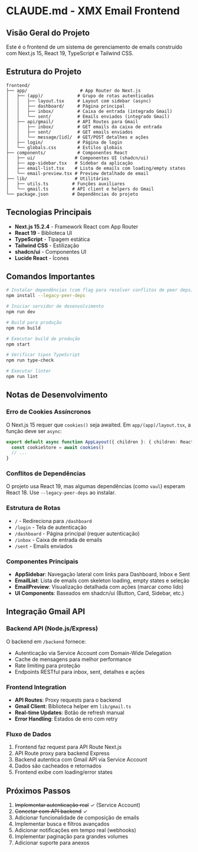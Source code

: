 # CLAUDE.md - XMX Email Frontend

## Visão Geral do Projeto
Este é o frontend de um sistema de gerenciamento de emails construído com Next.js 15, React 19, TypeScript e Tailwind CSS.

## Estrutura do Projeto
```
frontend/
├── app/                    # App Router do Next.js
│   ├── (app)/             # Grupo de rotas autenticadas
│   │   ├── layout.tsx     # Layout com sidebar (async)
│   │   ├── dashboard/     # Página principal
│   │   ├── inbox/         # Caixa de entrada (integrado Gmail)
│   │   └── sent/          # Emails enviados (integrado Gmail)
│   ├── api/gmail/         # API Routes para Gmail
│   │   ├── inbox/         # GET emails da caixa de entrada
│   │   ├── sent/          # GET emails enviados
│   │   └── message/[id]/  # GET/POST detalhes e ações
│   ├── login/             # Página de login
│   └── globals.css        # Estilos globais
├── components/            # Componentes React
│   ├── ui/               # Componentes UI (shadcn/ui)
│   ├── app-sidebar.tsx   # Sidebar da aplicação
│   ├── email-list.tsx    # Lista de emails com loading/empty states
│   └── email-preview.tsx # Preview detalhado de email
├── lib/                  # Utilitários
│   ├── utils.ts         # Funções auxiliares
│   └── gmail.ts         # API client e helpers do Gmail
└── package.json         # Dependências do projeto
```

## Tecnologias Principais
- **Next.js 15.2.4** - Framework React com App Router
- **React 19** - Biblioteca UI
- **TypeScript** - Tipagem estática
- **Tailwind CSS** - Estilização
- **shadcn/ui** - Componentes UI
- **Lucide React** - Ícones

## Comandos Importantes
```bash
# Instalar dependências (com flag para resolver conflitos de peer deps)
npm install --legacy-peer-deps

# Iniciar servidor de desenvolvimento
npm run dev

# Build para produção
npm run build

# Executar build de produção
npm start

# Verificar tipos TypeScript
npm run type-check

# Executar linter
npm run lint
```

## Notas de Desenvolvimento

### Erro de Cookies Assíncronos
O Next.js 15 requer que `cookies()` seja awaited. Em `app/(app)/layout.tsx`, a função deve ser `async`:
```typescript
export default async function AppLayout({ children }: { children: React.ReactNode }) {
  const cookieStore = await cookies()
  // ...
}
```

### Conflitos de Dependências
O projeto usa React 19, mas algumas dependências (como `vaul`) esperam React 18. Use `--legacy-peer-deps` ao instalar.

### Estrutura de Rotas
- `/` - Redireciona para `/dashboard`
- `/login` - Tela de autenticação
- `/dashboard` - Página principal (requer autenticação)
- `/inbox` - Caixa de entrada de emails
- `/sent` - Emails enviados

### Componentes Principais
- **AppSidebar**: Navegação lateral com links para Dashboard, Inbox e Sent
- **EmailList**: Lista de emails com skeleton loading, empty states e seleção
- **EmailPreview**: Visualização detalhada com ações (marcar como lido)
- **UI Components**: Baseados em shadcn/ui (Button, Card, Sidebar, etc.)

## Integração Gmail API

### Backend API (Node.js/Express)
O backend em `/backend` fornece:
- Autenticação via Service Account com Domain-Wide Delegation
- Cache de mensagens para melhor performance
- Rate limiting para proteção
- Endpoints RESTful para inbox, sent, detalhes e ações

### Frontend Integration
- **API Routes**: Proxy requests para o backend
- **Gmail Client**: Biblioteca helper em `lib/gmail.ts`
- **Real-time Updates**: Botão de refresh manual
- **Error Handling**: Estados de erro com retry

### Fluxo de Dados
1. Frontend faz request para API Route Next.js
2. API Route proxy para backend Express
3. Backend autentica com Gmail API via Service Account
4. Dados são cacheados e retornados
5. Frontend exibe com loading/error states

## Próximos Passos
1. ~~Implementar autenticação real~~ ✓ (Service Account)
2. ~~Conectar com API backend~~ ✓
3. Adicionar funcionalidade de composição de emails
4. Implementar busca e filtros avançados
5. Adicionar notificações em tempo real (webhooks)
6. Implementar paginação para grandes volumes
7. Adicionar suporte para anexos